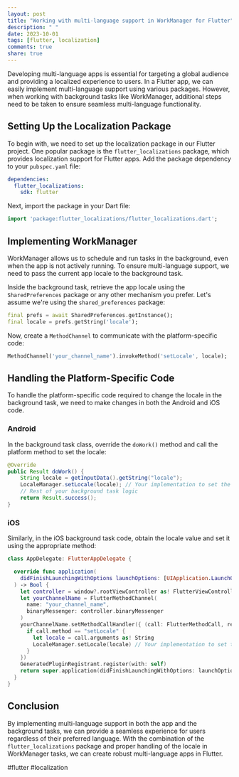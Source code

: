 ```yaml
---
layout: post
title: "Working with multi-language support in WorkManager for Flutter"
description: " "
date: 2023-10-01
tags: [flutter, localization]
comments: true
share: true
---
```


Developing multi-language apps is essential for targeting a global audience and providing a localized experience to users. In a Flutter app, we can easily implement multi-language support using various packages. However, when working with background tasks like WorkManager, additional steps need to be taken to ensure seamless multi-language functionality.

## Setting Up the Localization Package

To begin with, we need to set up the localization package in our Flutter project. One popular package is the `flutter_localizations` package, which provides localization support for Flutter apps. Add the package dependency to your `pubspec.yaml` file:

```yaml
dependencies:
  flutter_localizations:
    sdk: flutter
```

Next, import the package in your Dart file:

```dart
import 'package:flutter_localizations/flutter_localizations.dart';
```

## Implementing WorkManager

WorkManager allows us to schedule and run tasks in the background, even when the app is not actively running. To ensure multi-language support, we need to pass the current app locale to the background task.

Inside the background task, retrieve the app locale using the `SharedPreferences` package or any other mechanism you prefer. Let's assume we're using the `shared_preferences` package:

```dart
final prefs = await SharedPreferences.getInstance();
final locale = prefs.getString('locale');
```

Now, create a `MethodChannel` to communicate with the platform-specific code:

```dart
MethodChannel('your_channel_name').invokeMethod('setLocale', locale);
```

## Handling the Platform-Specific Code

To handle the platform-specific code required to change the locale in the background task, we need to make changes in both the Android and iOS code.

### Android

In the background task class, override the `doWork()` method and call the platform method to set the locale:

```java
@Override
public Result doWork() {
    String locale = getInputData().getString("locale");
    LocaleManager.setLocale(locale); // Your implementation to set the locale
    // Rest of your background task logic
    return Result.success();
}
```

### iOS

Similarly, in the iOS background task code, obtain the locale value and set it using the appropriate method:

```swift
class AppDelegate: FlutterAppDelegate {

  override func application(
    didFinishLaunchingWithOptions launchOptions: [UIApplication.LaunchOptionsKey: Any]?
  ) -> Bool {
    let controller = window?.rootViewController as! FlutterViewController
    let yourChannelName = FlutterMethodChannel(
      name: "your_channel_name",
      binaryMessenger: controller.binaryMessenger
    )
    yourChannelName.setMethodCallHandler({ (call: FlutterMethodCall, result: @escaping FlutterResult) -> Void in
      if call.method == "setLocale" {
        let locale = call.arguments as! String
        LocaleManager.setLocale(locale) // Your implementation to set the locale
      }
    })
    GeneratedPluginRegistrant.register(with: self)
    return super.application(didFinishLaunchingWithOptions: launchOptions)
  }
}
```

## Conclusion

By implementing multi-language support in both the app and the background tasks, we can provide a seamless experience for users regardless of their preferred language. With the combination of the `flutter_localizations` package and proper handling of the locale in WorkManager tasks, we can create robust multi-language apps in Flutter.

#flutter #localization